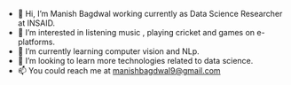 - 👋 Hi, I’m Manish Bagdwal working currently as Data Science Researcher at INSAID.
- 👀 I’m interested in listening music , playing cricket and games on e-platforms.
- 🌱 I’m currently learning computer vision and NLp.
- 💞️ I’m looking to learn more technologies related to data science.
- 📫 You could reach me at manishbagdwal9@gmail.com

<!---
manish-bagdwal1/manish-bagdwal1 is a ✨ special ✨ repository because its `README.md` (this file) appears on your GitHub profile.
You can click the Preview link to take a look at your changes.
--->
